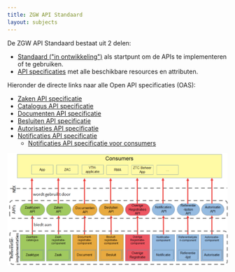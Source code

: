 ```yaml
---
title: ZGW API Standaard
layout: subjects
---
```


De ZGW API Standaard bestaat uit 2 delen:

* [Standaard ("in ontwikkeling")](standaard) als startpunt om de APIs te 
  implementeren of te gebruiken.
* [API specificaties](apis/index) met alle beschikbare resources en attributen.

Hieronder de directe links naar alle Open API specificaties (OAS):

* [Zaken API specificatie](https://ref.tst.vng.cloud/zrc/api/v1/schema/)
* [Catalogus API specificatie](https://ref.tst.vng.cloud/ztc/api/v1/schema/)
* [Documenten API specificatie](https://ref.tst.vng.cloud/drc/api/v1/schema/)
* [Besluiten API specificatie](https://ref.tst.vng.cloud/brc/api/v1/schema/)
* [Autorisaties API specificatie](https://ref.tst.vng.cloud/ac/api/v1/schema/)
* [Notificaties API specificatie](https://ref.tst.vng.cloud/nrc/api/v1/schema/)
  * [Notificaties API specificatie voor consumers](https://rebilly.github.io/ReDoc/?url=https://ref.tst.vng.cloud/api-specificatie/nrc/consumer-api/openapi.yaml)

![Overzicht API's](Overzichtapis.png "Overzicht API's")
